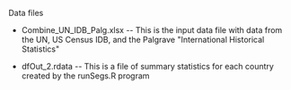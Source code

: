 Data files

- Combine_UN_IDB_Palg.xlsx  -- This is the input data file with data from the UN, US Census IDB, and the Palgrave "International Historical Statistics"

- dfOut_2.rdata -- This is a file of summary statistics for each country created by the runSegs.R program